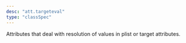 ```yaml
---
desc: "att.targeteval"
type: "classSpec"
---
```


Attributes that deal with resolution of values in plist or target attributes.